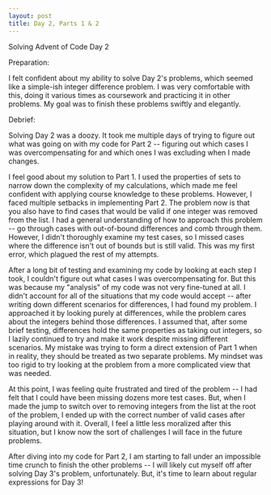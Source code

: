 ```yaml
---
layout: post
title: Day 2, Parts 1 & 2
---
```

Solving Advent of Code Day 2

Preparation:

I felt confident about my ability to solve Day 2's problems, which seemed like a simple-ish integer difference problem. I was very comfortable with this, doing it various times as coursework and practicing it in other problems. My goal was to finish these problems swiftly and elegantly.

Debrief:

Solving Day 2 was a doozy. It took me multiple days of trying to figure out what was going on with my code for Part 2 -- figuring out which cases I was overcompensating for and which ones I was excluding when I made changes. 

I feel good about my solution to Part 1. I used the properties of sets to narrow down the complexity of my calculations, which made me feel confident with applying course knowledge to these problems. However, I faced multiple setbacks in implementing Part 2. The problem now is that you also have to find cases that would be valid if one integer was removed from the list. I had a general understanding of how to approach this problem -- go through cases with out-of-bound differences and comb through them. However, I didn't thoroughly examine my test cases, so I missed cases where the difference isn't out of bounds but is still valid. This was my first error, which plagued the rest of my attempts.

After a long bit of testing and examining my code by looking at each step I took, I couldn't figure out what cases I was overcompensating for. But this was because my "analysis" of my code was not very fine-tuned at all. I didn't account for all of the situations that my code would accept -- after writing down different scenarios for differences, I had found my problem. I approached it by looking purely at differences, while the problem cares about the integers behind those differences. I assumed that, after some brief testing, differences hold the same properties as taking out integers, so I lazily continued to try and make it work despite missing different scenarios. My mistake was trying to form a direct extension of Part 1 when in reality, they should be treated as two separate problems. My mindset was too rigid to try looking at the problem from a more complicated view that was needed.

At this point, I was feeling quite frustrated and tired of the problem -- I had felt that I could have been missing dozens more test cases. But, when I made the jump to switch over to removing integers from the list at the root of the problem, I ended up with the correct number of valid cases after playing around with it. Overall, I feel a little less moralized after this situation, but I know now the sort of challenges I will face in the future problems.

After diving into my code for Part 2, I am starting to fall under an impossible time crunch to finish the other problems -- I will likely cut myself off after solving Day 3's problem, unfortunately. But, it's time to learn about regular expressions for Day 3!
